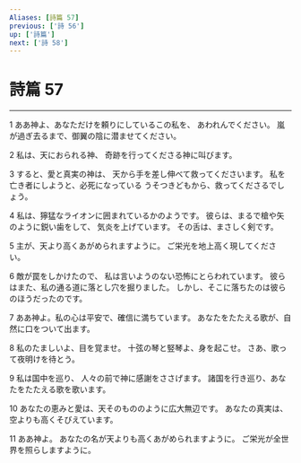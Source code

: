 ```yaml
---
Aliases: [詩篇 57]
previous: ['詩 56']
up: ['詩篇']
next: ['詩 58']
---
```

# 詩篇 57

***




1 
ああ神よ、あなただけを頼りにしているこの私を、 あわれんでください。 嵐が過ぎ去るまで、御翼の陰に潜ませてください。 



2 
私は、天におられる神、 奇跡を行ってくださる神に叫びます。 



3 
すると、愛と真実の神は、 天から手を差し伸べて救ってくださいます。 私を亡き者にしようと、必死になっている うそつきどもから、救ってくださるでしょう。 



4 
私は、獰猛なライオンに囲まれているかのようです。 彼らは、まるで槍や矢のように鋭い歯をして、 気炎を上げています。 その舌は、まさしく剣です。 



5 
主が、天より高くあがめられますように。 ご栄光を地上高く現してください。 



6 
敵が罠をしかけたので、 私は言いようのない恐怖にとらわれています。 彼らはまた、私の通る道に落とし穴を掘りました。 しかし、そこに落ちたのは彼らのほうだったのです。 



7 
ああ神よ。私の心は平安で、確信に満ちています。 あなたをたたえる歌が、自然に口をついて出ます。 



8 
私のたましいよ、目を覚ませ。 十弦の琴と竪琴よ、身を起こせ。 さあ、歌って夜明けを待とう。 



9 
私は国中を巡り、 人々の前で神に感謝をささげます。 諸国を行き巡り、あなたをたたえる歌を歌います。 



10 
あなたの恵みと愛は、天そのもののように広大無辺です。 あなたの真実は、空よりも高くそびえています。 



11 
ああ神よ。 あなたの名が天よりも高くあがめられますように。 ご栄光が全世界を照らしますように。
